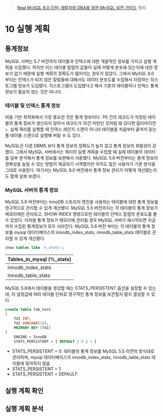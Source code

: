 > [Real MySQL 8.0 (1권) 개발자와 DBA를 위한 MySQL 실전 가이드](http://www.kyobobook.co.kr/product/detailViewKor.laf?mallGb=KOR&ejkGb=KOR&barcode=9791158392703) 정리


# 10 실혱 계획

## 통계정보

MySQL 서버는 5.7 버전까지 테이블과 인덱스에 대한 개괄적인 정보를 가지고 실행 계획을 수립했다. 하지만 이는 테이블 칼럼의 값들이 실제 어떻게 분포돼 있는지에 대한 정보가 없기 때문에 실행 계획의 정확도가 떨어지는 경우가 많았다. 그래서 MySQL 8.0 부터는 인덱스가 되지 않은 칼럼들에 대해서도 데이터 분포도를 수집해서 자장하는 히스토그램 정보가 도입됐다. 히스토그램이 도입됐다고 해서 기존의 테이블이나 인덱스 통계 정보가 필요치 않는 것은 아니다.

### 테이블 및 인덱스 통계 정보

비용 기반 최적화에서 가장 중요한 것은 통계 정보이다. 1억 건의 레코드가 저장된 테이블의 통계 정보가 생신되지 않아서 레코드가 10건 미만인 것처럼 돼 있다면 옵티마이전ㄴ 실제 쿼리를 실행할 때 인덱스 레인지 스캔이 아니라 테이블을 처음부터 끝까지 읽는 풀 테이블 스캔으로 실행해 버릴 수 도 있다.

MySQL은 다른 DBMS 보다 통계 정보의 정확도가 높지 않고 통계 정보의 휘발성이 강했다. 그래서 MySQL 서버에서는 쿼리의 실행 계획을 수립할 때 실제 테이블의 데이터를 일부 분석해서 통계 정보를 보완해서 사용했다. MySQL 5.6 버전부터는 통계 정보의 정확성을 높일 수 있는 방법이 제공되기 시잭했지만 아직도 많은 사용자가 기존 방식을 그대로 사용한다. 여기서는 MySQL 8.0 버전에서 통계 정보 관리가 어떻게 개선됐는지도 함께 살펴 보겠다.

### MySQL 서버의 통계 정보

MySQL 5.6 버전부터는 InnoDB 스토리지 엔진을 사용하는 테이블에 대한 통계 정보를 영구적으로 관리할 수 있게 개선됐다. MySQL 5.5 버전까지는 각 테이블의 통계 정보가 메모리에만 관리되고, SHOW INDEX 명령으로만 테이블의 인덱스 칼럼의 분포도를 볼 수 있었다. 이처럼 통계 정보가 메모리에 관리될 경우 MySQL 서버가 재시작되면 지금까지 수집된 통계정보가 모두 사라진다. MySQL 5.6 버전 부터는 각 테이블의 통계 정보를 mysql 데이터베이스의 innodb_index_stats, innodb_table_stats 테이블로 관리할 수 있게 개선됐다.

```sql
show tables like '%_stats';
```

| Tables\_in\_mysql \(%\_stats\) |
| :--- |
| innodb\_index\_stats |
| innodb\_table\_stats |

MySQL 5.6에서 테이블을 생성할 때는 STATS_PERSISTENT 옵션을 설정할 수 있는데, 이 설정값에 따라 테이블 단위로 영구적인 통계 정보를 보관할지 말지 결성할 수 있다.

```sql
create table tab_test
(
    fd1 INT,
    fd2 VARCHAR(20),
    PRIMARY KEY (fd1)
)
    ENGINE = InnoDB
    STATS_PERSISTENT = { DEFAULT | 0 | 1 }
```

* STATS_PERSISTENT = 0: 테이블의 통계 정보를 MySQL 5.5 이전의 방식대로 관리하며, mysql 데이터베이스의 innodb_index_stats, innodb_table_stats 테이블에 젖아하지 않음
* STATS_PERSISTENT = 1: 
* STATS_PERSISTENT = DEFAULT:

## 실행 계획 확인


## 실행 계획 분석
